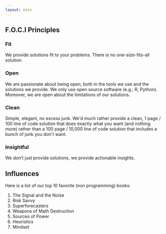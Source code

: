 ```yaml
---
layout: misc
---
```


## F.O.C.I Principles

### Fit

We provide solutions fit to your problems. There is no one-size-fits-all solution

### Open

We are passionate about being open, both in the tools we use and the solutions we provide. We only use open source software (e.g.; R, Python). Moreover, we are open about the limitations of our solutions.

### Clean

Simple, elegant, no excess junk. We'd much rather provide a clean, 1 page / 100 line of code solution that does exactly what you want (and nothing more) rather than a 100 page / 10,000 line of code solution that includes a bunch of junk you don't want.

### Insightful

We don’t just provide solutions, we provide actionable insights.

## Influences

Here is a list of our top 10 favorite (non programming) books:

1. The Signal and the Noise
2. Risk Savvy
3. Superforecasters
4. Weapons of Math Destruction
5. Sources of Power
6. Heuristics
7. Mindset

